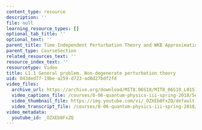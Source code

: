 ```yaml
---
content_type: resource
description: ''
file: null
learning_resource_types: []
optional_tab_title: ''
optional_text: ''
parent_title: Time Independent Perturbation Theory and WKB Approximation
parent_type: CourseSection
related_resources_text: ''
resource_index_text: ''
resourcetype: Video
title: L1.1 General problem. Non-degenerate perturbation theory
uid: 843ded77-19be-a259-d723-ad8d27bdf2fd
video_files:
  archive_url: https://archive.org/download/MIT8.06S18/MIT8_06S18_L01S1_300k.mp4
  video_captions_file: /courses/8-06-quantum-physics-iii-spring-2018/5effb2687cb2512fa82486e1a7bf2489_OZXEb8FxZQ.vtt
  video_thumbnail_file: https://img.youtube.com/vi/_OZXEb8FxZQ/default.jpg
  video_transcript_file: /courses/8-06-quantum-physics-iii-spring-2018/1a90d86f5c96ff9949cd7be671d69ae5_OZXEb8FxZQ.pdf
video_metadata:
  youtube_id: _OZXEb8FxZQ
---
```

